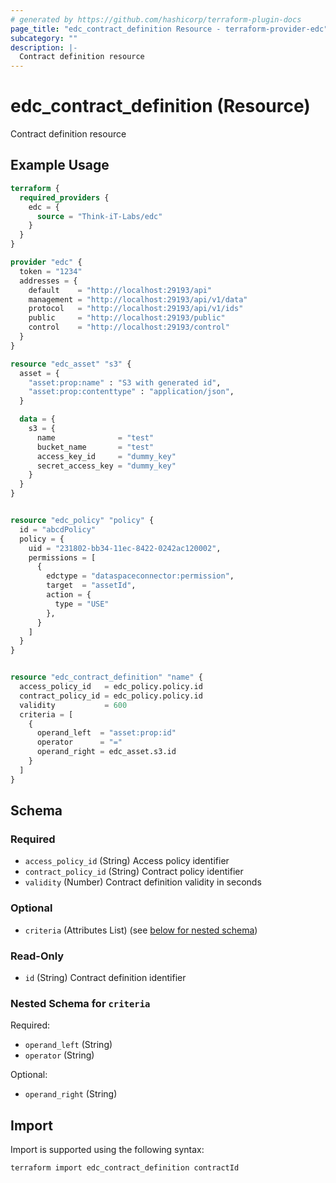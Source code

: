 ```yaml
---
# generated by https://github.com/hashicorp/terraform-plugin-docs
page_title: "edc_contract_definition Resource - terraform-provider-edc"
subcategory: ""
description: |-
  Contract definition resource
---
```


# edc_contract_definition (Resource)

Contract definition resource

## Example Usage

```terraform
terraform {
  required_providers {
    edc = {
      source = "Think-iT-Labs/edc"
    }
  }
}

provider "edc" {
  token = "1234"
  addresses = {
    default    = "http://localhost:29193/api"
    management = "http://localhost:29193/api/v1/data"
    protocol   = "http://localhost:29193/api/v1/ids"
    public     = "http://localhost:29193/public"
    control    = "http://localhost:29193/control"
  }
}

resource "edc_asset" "s3" {
  asset = {
    "asset:prop:name" : "S3 with generated id",
    "asset:prop:contenttype" : "application/json",
  }

  data = {
    s3 = {
      name              = "test"
      bucket_name       = "test"
      access_key_id     = "dummy_key"
      secret_access_key = "dummy_key"
    }
  }
}


resource "edc_policy" "policy" {
  id = "abcdPolicy"
  policy = {
    uid = "231802-bb34-11ec-8422-0242ac120002",
    permissions = [
      {
        edctype = "dataspaceconnector:permission",
        target  = "assetId",
        action = {
          type = "USE"
        },
      }
    ]
  }
}


resource "edc_contract_definition" "name" {
  access_policy_id   = edc_policy.policy.id
  contract_policy_id = edc_policy.policy.id
  validity           = 600
  criteria = [
    {
      operand_left  = "asset:prop:id"
      operator      = "="
      operand_right = edc_asset.s3.id
    }
  ]
}
```

<!-- schema generated by tfplugindocs -->
## Schema

### Required

- `access_policy_id` (String) Access policy identifier
- `contract_policy_id` (String) Contract policy identifier
- `validity` (Number) Contract definition validity in seconds

### Optional

- `criteria` (Attributes List) (see [below for nested schema](#nestedatt--criteria))

### Read-Only

- `id` (String) Contract definition identifier

<a id="nestedatt--criteria"></a>
### Nested Schema for `criteria`

Required:

- `operand_left` (String)
- `operator` (String)

Optional:

- `operand_right` (String)

## Import

Import is supported using the following syntax:

```shell
terraform import edc_contract_definition contractId
```

